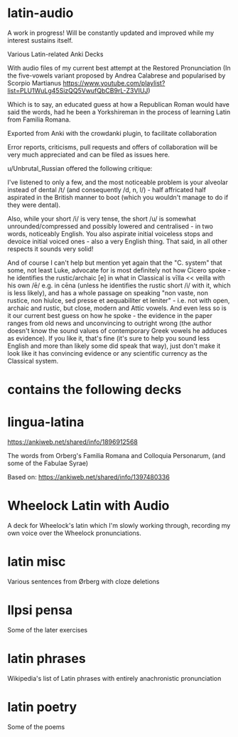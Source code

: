 # latin-audio

A work in progress! Will be constantly updated and improved while my interest sustains itself. 

Various Latin-related Anki Decks

With audio files of my current best attempt at the Restored Pronunciation (In the five-vowels variant proposed by Andrea Calabrese and popularised by Scorpio Martianus https://www.youtube.com/playlist?list=PLU1WuLg45SizQQ5VwufQbCB9rL-Z3VIUJ)

Which is to say, an educated guess at how a Republican Roman would have said the words, had he been a Yorkshireman in the process of learning Latin from Familia Romana.


Exported from Anki with the crowdanki plugin, to facilitate collaboration

Error reports, criticisms, pull requests and offers of collaboration will be very much appreciated and can be filed as issues here.

u/Unbrutal_Russian offered the following critique:

I've listened to only a few, and the most noticeable problem is your alveolar instead of dental /t/ (and consequently /d, n, l/) - half affricated half aspirated in the British manner to boot (which you wouldn't manage to do if they were dental). 

Also, while your short /i/ is very tense, the short /u/ is somewhat unrounded/compressed and possibly lowered and centralised - in two words, noticeably English. You also aspirate initial voiceless stops and devoice initial voiced ones - also a very English thing. That said, in all other respects it sounds very solid!

And of course I can't help but mention yet again that the "C. system" that some, not least Luke, advocate for is most definitely not how Cicero spoke - he identifies the rustic/archaic [e] in what in Classical is vīlla << veilla with his own /ē/ e.g. in cēna (unless he identifies the rustic short /i/ with it, which is less likely), and has a whole passage on speaking "non vaste, non rustice, non hiulce, sed presse et aequabiliter et leniter" - i.e. not with open, archaic and rustic, but close, modern and Attic vowels. And even less so is it our current best guess on how he spoke - the evidence in the paper ranges from old news and unconvincing to outright wrong (the author doesn't know the sound values of contemporary Greek vowels he adduces as evidence). If you like it, that's fine (it's sure to help you sound less English and more than likely some did speak that way), just don't make it look like it has convincing evidence or any scientific currency as the Classical system.



# contains the following decks

# lingua-latina

https://ankiweb.net/shared/info/1896912568

The words from Orberg's Familia Romana and Colloquia Personarum, (and some of the Fabulae Syrae) 

Based on: https://ankiweb.net/shared/info/1397480336 



# Wheelock Latin with Audio

A deck for Wheelock's latin which I'm slowly working through, recording my own voice over the Wheelock pronunciations.

# latin misc

Various sentences from Ørberg with cloze deletions

# llpsi pensa

Some of the later exercises

# latin phrases

Wikipedia's list of Latin phrases with entirely anachronistic pronunciation


# latin poetry

Some of the poems